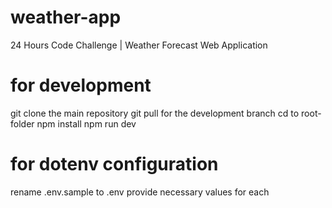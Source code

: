 # weather-app
24 Hours Code Challenge | Weather Forecast Web Application

# for development
git clone the main repository
git pull for the development branch
cd to root-folder
npm install
npm run dev


# for dotenv configuration
rename .env.sample to .env
provide necessary values for each 